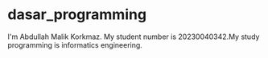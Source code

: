 # dasar_programming
I'm Abdullah Malik Korkmaz. My student number is 20230040342.My study programming is informatics engineering.
